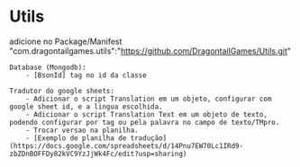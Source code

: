 # Utils

adicione no Package/Manifest
    "com.dragontailgames.utils":"https://github.com/DragontailGames/Utils.git"
    
    Database (Mongodb):
        - [BsonId] tag no id da classe
        
    Tradutor do google sheets:
        - Adicionar o script Translation em um objeto, configurar com google sheet id, e a lingua escolhida.
        - Adicionar o script Translation Text em um objeto de texto, podendo configurar por tag ou pela palavra no campo de texto/TMpro.
        - Trocar versao na planilha.
        - [Exemplo de planilha de tradução](https://docs.google.com/spreadsheets/d/14Pnu7EW70Lc1IRd9-zbZDnBOFFDy82kVC9YzJjWk4Fc/edit?usp=sharing)
